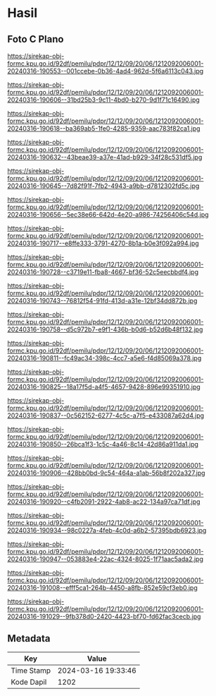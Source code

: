 # Hasil

## Foto C Plano

https://sirekap-obj-formc.kpu.go.id/92df/pemilu/pdpr/12/12/09/20/06/1212092006001-20240316-190553--001ccebe-0b36-4ad4-962d-5f6a6113c043.jpg

https://sirekap-obj-formc.kpu.go.id/92df/pemilu/pdpr/12/12/09/20/06/1212092006001-20240316-190606--31bd25b3-9c11-4bd0-b270-9d1f71c16490.jpg

https://sirekap-obj-formc.kpu.go.id/92df/pemilu/pdpr/12/12/09/20/06/1212092006001-20240316-190618--ba369ab5-1fe0-4285-9359-aac783f82ca1.jpg

https://sirekap-obj-formc.kpu.go.id/92df/pemilu/pdpr/12/12/09/20/06/1212092006001-20240316-190632--43beae39-a37e-41ad-b929-34f28c531df5.jpg

https://sirekap-obj-formc.kpu.go.id/92df/pemilu/pdpr/12/12/09/20/06/1212092006001-20240316-190645--7d82f91f-7fb2-4943-a9bb-d7812302fd5c.jpg

https://sirekap-obj-formc.kpu.go.id/92df/pemilu/pdpr/12/12/09/20/06/1212092006001-20240316-190656--5ec38e66-642d-4e20-a986-74256406c54d.jpg

https://sirekap-obj-formc.kpu.go.id/92df/pemilu/pdpr/12/12/09/20/06/1212092006001-20240316-190717--e8ffe333-3791-4270-8b1a-b0e3f092a994.jpg

https://sirekap-obj-formc.kpu.go.id/92df/pemilu/pdpr/12/12/09/20/06/1212092006001-20240316-190728--c3719e11-fba8-4667-bf36-52c5eecbbdf4.jpg

https://sirekap-obj-formc.kpu.go.id/92df/pemilu/pdpr/12/12/09/20/06/1212092006001-20240316-190743--76812f54-91fd-413d-a31e-12bf34dd872b.jpg

https://sirekap-obj-formc.kpu.go.id/92df/pemilu/pdpr/12/12/09/20/06/1212092006001-20240316-190758--d5c972b7-e9f1-436b-b0d6-b52d6b48f132.jpg

https://sirekap-obj-formc.kpu.go.id/92df/pemilu/pdpr/12/12/09/20/06/1212092006001-20240316-190811--fc49ac34-398c-4cc7-a5e6-f4d85069a378.jpg

https://sirekap-obj-formc.kpu.go.id/92df/pemilu/pdpr/12/12/09/20/06/1212092006001-20240316-190825--18a17f5d-a4f5-4657-9428-896e99351910.jpg

https://sirekap-obj-formc.kpu.go.id/92df/pemilu/pdpr/12/12/09/20/06/1212092006001-20240316-190837--0c562152-6277-4c5c-a7f5-e433087a62d4.jpg

https://sirekap-obj-formc.kpu.go.id/92df/pemilu/pdpr/12/12/09/20/06/1212092006001-20240316-190850--26bca1f3-1c5c-4a46-8c14-42d86a911da1.jpg

https://sirekap-obj-formc.kpu.go.id/92df/pemilu/pdpr/12/12/09/20/06/1212092006001-20240316-190906--428bb0bd-9c54-464a-a1ab-56b8f202a327.jpg

https://sirekap-obj-formc.kpu.go.id/92df/pemilu/pdpr/12/12/09/20/06/1212092006001-20240316-190920--c4fb2091-2922-4ab8-ac22-134a97ca71df.jpg

https://sirekap-obj-formc.kpu.go.id/92df/pemilu/pdpr/12/12/09/20/06/1212092006001-20240316-190934--98c0227a-4feb-4c0d-a6b2-57395bdb6923.jpg

https://sirekap-obj-formc.kpu.go.id/92df/pemilu/pdpr/12/12/09/20/06/1212092006001-20240316-190947--053883e4-22ac-4324-8025-1f71aac5ada2.jpg

https://sirekap-obj-formc.kpu.go.id/92df/pemilu/pdpr/12/12/09/20/06/1212092006001-20240316-191008--efff5ca1-264b-4450-a8fb-852e59cf3eb0.jpg

https://sirekap-obj-formc.kpu.go.id/92df/pemilu/pdpr/12/12/09/20/06/1212092006001-20240316-191029--9fb378d0-2420-4423-bf70-fd62fac3cecb.jpg


## Metadata

| Key        | Value               |
| ---------- | ------------------- |
| Time Stamp | 2024-03-16 19:33:46 |
| Kode Dapil | 1202                |




